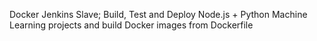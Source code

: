 Docker Jenkins Slave; Build, Test and Deploy Node.js + Python Machine Learning projects and build Docker images from Dockerfile